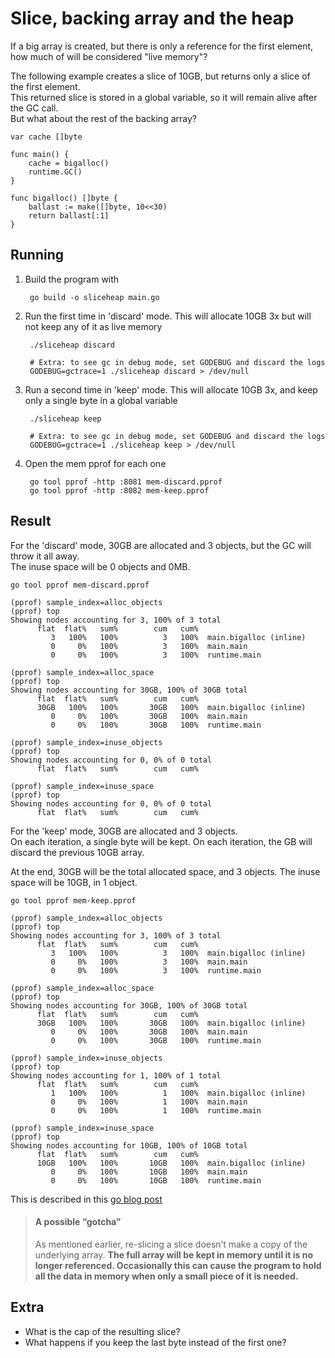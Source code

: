 # Slice, backing array and the heap

If a big array is created, but there is only a reference for the first element, how much of will be considered "live memory"?

The following example creates a slice of 10GB, but returns only a slice of the first element.  
This returned slice is stored in a global variable, so it will remain alive after the GC call.  
But what about the rest of the backing array?

```
var cache []byte

func main() {
	cache = bigalloc()
	runtime.GC()
}

func bigalloc() []byte {
	ballast := make([]byte, 10<<30)
	return ballast[:1]
}
```

## Running

1. Build the program with

        go build -o sliceheap main.go

1. Run the first time in 'discard' mode. This will allocate 10GB 3x but will not keep any of it as live memory

        ./sliceheap discard

        # Extra: to see gc in debug mode, set GODEBUG and discard the logs
        GODEBUG=gctrace=1 ./sliceheap discard > /dev/null

1. Run a second time in 'keep' mode. This will allocate 10GB 3x, and keep only a single byte in a global variable

        ./sliceheap keep
        
        # Extra: to see gc in debug mode, set GODEBUG and discard the logs
        GODEBUG=gctrace=1 ./sliceheap keep > /dev/null

1. Open the mem pprof for each one

        go tool pprof -http :8081 mem-discard.pprof
        go tool pprof -http :8082 mem-keep.pprof

## Result

For the 'discard' mode, 30GB are allocated and 3 objects, but the GC will throw it all away.  
The inuse space will be 0 objects and 0MB.

```
go tool pprof mem-discard.pprof

(pprof) sample_index=alloc_objects  
(pprof) top                       
Showing nodes accounting for 3, 100% of 3 total
      flat  flat%   sum%        cum   cum%
         3   100%   100%          3   100%  main.bigalloc (inline)
         0     0%   100%          3   100%  main.main
         0     0%   100%          3   100%  runtime.main

(pprof) sample_index=alloc_space  
(pprof) top                     
Showing nodes accounting for 30GB, 100% of 30GB total
      flat  flat%   sum%        cum   cum%
      30GB   100%   100%       30GB   100%  main.bigalloc (inline)
         0     0%   100%       30GB   100%  main.main
         0     0%   100%       30GB   100%  runtime.main

(pprof) sample_index=inuse_objects
(pprof) top
Showing nodes accounting for 0, 0% of 0 total
      flat  flat%   sum%        cum   cum%

(pprof) sample_index=inuse_space  
(pprof) top                     
Showing nodes accounting for 0, 0% of 0 total
      flat  flat%   sum%        cum   cum%
```

For the 'keep' mode, 30GB are allocated and 3 objects.  
On each iteration, a single byte will be kept.
On each iteration, the GB will discard the previous 10GB array.

At the end, 30GB will be the total allocated space, and 3 objects.
The inuse space will be 10GB, in 1 object.

```
go tool pprof mem-keep.pprof

(pprof) sample_index=alloc_objects
(pprof) top
Showing nodes accounting for 3, 100% of 3 total
      flat  flat%   sum%        cum   cum%
         3   100%   100%          3   100%  main.bigalloc (inline)
         0     0%   100%          3   100%  main.main
         0     0%   100%          3   100%  runtime.main

(pprof) sample_index=alloc_space
(pprof) top
Showing nodes accounting for 30GB, 100% of 30GB total
      flat  flat%   sum%        cum   cum%
      30GB   100%   100%       30GB   100%  main.bigalloc (inline)
         0     0%   100%       30GB   100%  main.main
         0     0%   100%       30GB   100%  runtime.main

(pprof) sample_index=inuse_objects
(pprof) top
Showing nodes accounting for 1, 100% of 1 total
      flat  flat%   sum%        cum   cum%
         1   100%   100%          1   100%  main.bigalloc (inline)
         0     0%   100%          1   100%  main.main
         0     0%   100%          1   100%  runtime.main

(pprof) sample_index=inuse_space
(pprof) top
Showing nodes accounting for 10GB, 100% of 10GB total
      flat  flat%   sum%        cum   cum%
      10GB   100%   100%       10GB   100%  main.bigalloc (inline)
         0     0%   100%       10GB   100%  main.main
         0     0%   100%       10GB   100%  runtime.main
```

This is described in this [go blog post](https://go.dev/blog/slices-intro)

> #### A possible “gotcha”
> As mentioned earlier, re-slicing a slice doesn’t make a copy of the underlying array. **The full array will be kept in memory until it is no longer referenced. Occasionally this can cause the program to hold all the data in memory when only a small piece of it is needed.**

## Extra

* What is the cap of the resulting slice?
* What happens if you keep the last byte instead of the first one?